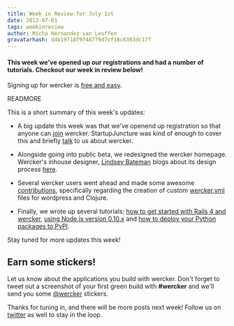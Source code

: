 ```yaml
---
title: Week in Review for July 1st
date: 2013-07-01
tags: weekinreview
author: Micha Hernandez van Leuffen
gravatarhash: d4b19718f9748779d7cf18c6303dc17f
---
```


<h4 class="subheader">
This week we've opened up our registrations and had a number of tutorials. Checkout our week in review below!
</h4>

Signing up for wercker is [free and easy](https://app.wercker.com/users/new/).

READMORE

This is a short summary of this week's updates:

* A big update this week was that we've openend up registration so that anyone can [join](http://blog.wercker.com/2013/06/24/Opening-up-registrations.html) wercker. StartupJuncture was kind of enough to cover this and briefly [talk](startupjuncture.com/2013/06/28/wercker-opens-platform/) to us about wercker.

* Alongside going into public beta, we redesigned the wercker homepage. Wercker's inhouse designer, [Lindsey Bateman](https://app.wercker.com/#lindseybateman) blogs about its design process [here](http://blog.wercker.com/2013/06/24/Creating-our-new-landing-page.html).

* Several wercker users went ahead and made some awesome [contributions](http://blog.wercker.com/2013/06/26/Developer-contributions.html), specifically regarding the creation of custom [wercker.yml](http://devcenter.wercker.com/articles/werckeryml/) files for wordpress and Clojure.

* Finally, we wrote up several tutorials; [how to get started with Rails 4 and wercker](http://blog.wercker.com/2013/06/25/Rails4-and-wercker.html), [using Node.js version 0.10.x](http://blog.wercker.com/2013/06/28/Nodejs-010x-on-wercker.html) and [how to deploy your Python packages to PyPI](http://blog.wercker.com/2013/06/28/Deploying-to-pypi.html).

Stay tuned for more updates this week!

## Earn some stickers!

Let us know about the applications you build with wercker. Don't forget to tweet out a screenshot of your first green build with **#wercker** and we'll send you some [@wercker](http://twitter.com/wercker) stickers.

Thanks for tuning in, and there will be more posts next week! Follow us on [twitter](http://twitter.com/wercker) as well to stay in the loop.
